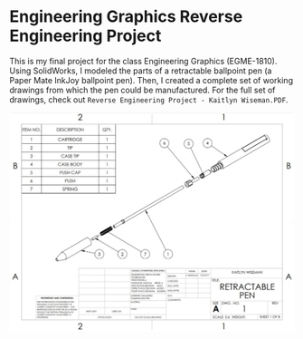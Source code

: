 # Engineering Graphics Reverse Engineering Project

This is my final project for the class Engineering Graphics (EGME-1810). Using SolidWorks, I modeled the parts of a retractable ballpoint pen (a Paper Mate InkJoy ballpoint pen). Then, I created a complete set of working drawings from which the pen could be manufactured. For the full set of drawings, check out ``Reverse Engineering Project - Kaitlyn Wiseman.PDF``.

![image](https://raw.githubusercontent.com/wisemankaitlyn/egme-1810-rep/main/Drawings/rep.jpg?token=AQKEF7NUYZX6F5GDIJ3LH3C73LKI4)
